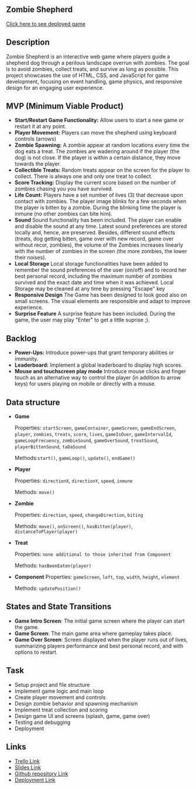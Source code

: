 ## Zombie Shepherd

[Click here to see deployed game](https://felipecalderero.github.io/zombie-sheperd/)

## Description

Zombie Shepherd is an interactive web game where players guide a shepherd dog through a perilous landscape overrun with zombies. The goal is to avoid zombies, collect treats, and survive as long as possible. This project showcases the use of HTML, CSS, and JavaScript for game development, focusing on event handling, game physics, and responsive design for an engaging user experience.

## MVP (Minimum Viable Product)

- **Start/Restart Game Functionality:** Allow users to start a new game or restart it at any point.
- **Player Movement:** Players can move the shepherd using keyboard controls (arrows)
- **Zombie Spawning:** A zombie appear at random locations every time the dog eats a treat. The zombies are wadering around if the player (the dog) is not close. If the player is within a certain distance, they move towards the player.
- **Collectible Treats:** Random treats appear on the screen for the player to collect. There is always one and only one treat to collect.
- **Score Tracking:** Display the current score based on the number of zombies chasing you you have survived.
- **Life Count:** Players have a set number of lives (3) that decrease upon contact with zombies. The player image blinks for a few seconds when the player is bitten by a zombie. During the blinking time the player is inmune (no other zombies can bite him).
- **Sound** Sound functionality has been included. The player can enable and disable the sound at any time. Latest sound preferences are stored locally and, hence, are preserved. Besides, different sound effects (treats, dog getting bitten, game over with new record, game over without recor, zombies), the volume of the Zombies increases linearly with the number of zombies in the screen (the more zombies, the lower their noises).
- **Local Storage** Local storage functionalities have been added to remember the sound preferences of the user (on/off) and to record her best personal record, including the maximum number of zombies survived and the exact date and time when it was achieved. Local Storage may be cleaned at any time by pressing "Escape" key
- **Responsive Design** The Game has been designed to look good also on small screens. The visual elements are responsible and adapt to improve experience.
- **Surprise Feature** A surprise feature has been included. During the game, the user may play "Enter" to get a little suprise ;).

## Backlog

- **Power-Ups:** Introduce power-ups that grant temporary abilities or immunity.
- **Leaderboard:** Implement a global leaderboard to display high scores.
- **Mouse and touchscreen play mode** Introduce mouse clicks and finger touch as an alternative way to control the player (in addition to arrow keys) for users playing on mobile or directly with a mouse.

## Data structure

- **Game**

  Properties: `startScreen`, `gameContainer`, `gameScreen`, `gameEndScreen`, `player`, `zombies`, `treats`, `score`, `lives`, `gameIsOver`, `gameIntervalId`, `gameLoopFrecuency`, `zombieSound`, `gameOverSound`, `treatSound`, `playerBittenSound`, `taDaSound`

  Methods:`start()`, `gameLoop()`, `update()`, `endGame()`

- **Player**

  Properties: `directionX`, `directionY`, `speed`, `inmune`

  Methods: `move()`

- **Zombie**

  Properties: `direction`, `speed`, `changeDirection`, `biting`

  Methods: `move()`, `onScreen()`, `hasBitten(player)`, `distanceToPlayer(player)`

- **Treat**

  Properties: `none additional to those inherited from Component`

  Methods: `hasBeenEaten(player)`

- **Component**
  Properties: `gameScreen`, `left`, `top`, `width`, `height`, `element`

  Methods: `updatePosition()`

## States and State Transitions

- **Game Intro Screen**: The initial game screen where the player can start the game.
- **Game Screen**: The main game area where gameplay takes place.
- **Game Over Screen**: Screen displayed when the player runs out of lives, summarizing players performance and best personal record, and with options to restart.

## Task

- Setup project and file structure
- Implement game logic and main loop
- Create player movement and controls
- Design zombie behavior and spawning mechanism
- Implement treat collection and scoring
- Design game UI and screens (splash, game, game over)
- Testing and debugging
- Deployment

## Links

- [Trello Link](https://trello.com/b/GZ4doOIE/my-first-kanban-board)
- [Slides Link](https://docs.google.com/presentation/d/1JxP_8lWYuJaK_KpdvtxYDuK1iPcDlqOhePxD4smvFC8/edit?usp=sharing)
- [Github repository Link](https://github.com/felipecalderero/zombie-sheperd)
- [Deployment Link](https://felipecalderero.github.io/zombie-sheperd/)
